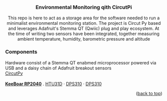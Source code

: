 
<br />
<div align="center">
  <h3 align="center">Environmental Monitoring qith CircutPi</h3>
  <p align="center">
    This repo is here to act as a storage area for the software needed to run a minimalist environmental monitoring station. The project is Circut Py based and leverages Adafruit's Stemma QT (Qwiic) plug and play ecosystem. At the time of writing two sensors have been integrated, together measuring ambient temperature, humidity, barometric pressure and altitude
  </p>
</div>


### Components
Hardware consist of a Stemma QT enabmed microprocessor powered via USB and a daisy chain of Adafruit breakout sensors
<br />
    <a href="https://github.com/wischmcj/CIRCUITPY">CircutPy</a>
    <br />
    <br />
    <a href="https://www.adafruit.com/product/5302"><strong>KeeBoar RP2040</strong></a>
    .
    <a href="https://www.adafruit.com/product/4832">HTU31D</a>
    ·
    <a href="https://www.adafruit.com/product/4494">DPS310</a>
    ·
    <a href="https://www.adafruit.com/product/4494">DPS310</a>
<p align="right">(<a href="#readme-top">back to top</a>)</p>


